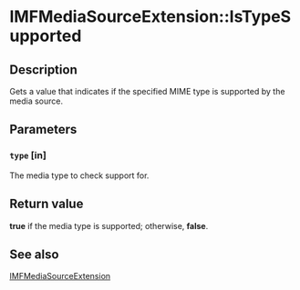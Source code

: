 # IMFMediaSourceExtension::IsTypeSupported

## Description

Gets a value that indicates if the specified MIME type is supported by the media source.

## Parameters

### `type` [in]

The media type to check support for.

## Return value

**true** if the media type is supported; otherwise, **false**.

## See also

[IMFMediaSourceExtension](https://learn.microsoft.com/windows/desktop/api/mfmediaengine/nn-mfmediaengine-imfmediasourceextension)